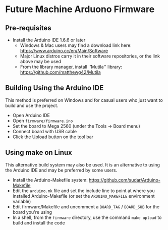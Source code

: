 # Future Machine Arduono Firmware

## Pre-requisites

* Install the Arduino IDE 1.6.6 or later
    * Windows & Mac users may find a download link here: https://www.arduino.cc/en/Main/Software
    * Major Linux distros carry it in their software repositories, or the link above may be used
    * From the library manager, install ''Mutila'' library: https://github.com/matthewg42/Mutila

## Building Using the Arduino IDE

This method is preferred on Windows and for casual users who just want to build and use the project.

* Open Arduino IDE 
* Open `firmware/firmware.ino`
* Set the board to Mega 2560 (under the Tools -> Board menu)
* Connect board with USB cable 
* Click the Upload button on the tool bar

## Using make on Linux

This alternative build system may also be used. It is an alternative to using the Arduino IDE and may be preferred by some users. 

* Install the Arduino-Makefile system: https://github.com/sudar/Arduino-Makefile
* Edit the `arduino.mk` file and set the include line to point at where you installed Arduino-Makefile (or set the `ARDUINO_MAKEFILE` environment variable)
* Edit firmware/Makefile and uncomment a `BOARD_TAG` / `BOARD_SUB` for the board you're using
* In a shell, from the `firmware` directory, use the command `make upload` to build and install the code

